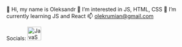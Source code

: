 👋 Hi, my name is Oleksandr
👀 I’m interested in JS, HTML, CSS
🌱 I’m currently learning JS and React
📫 olekrumian@gmail.com 

Socials:
<a href="https://developer.mozilla.org/en-US/docs/Web/JavaScript" rel="nofollow">
  <img src="https://raw.githubusercontent.com/danielcranney/readme-generator/main/public/icons/skills/javascript-colored.svg" width="36" height="36" alt="JavaScript" style="max-width: 100%;">
<!---
olekrumian/olekrumian is a ✨ special ✨ repository because its `README.md` (this file) appears on your GitHub profile.
You can click the Preview link to take a look at your changes.
--->
